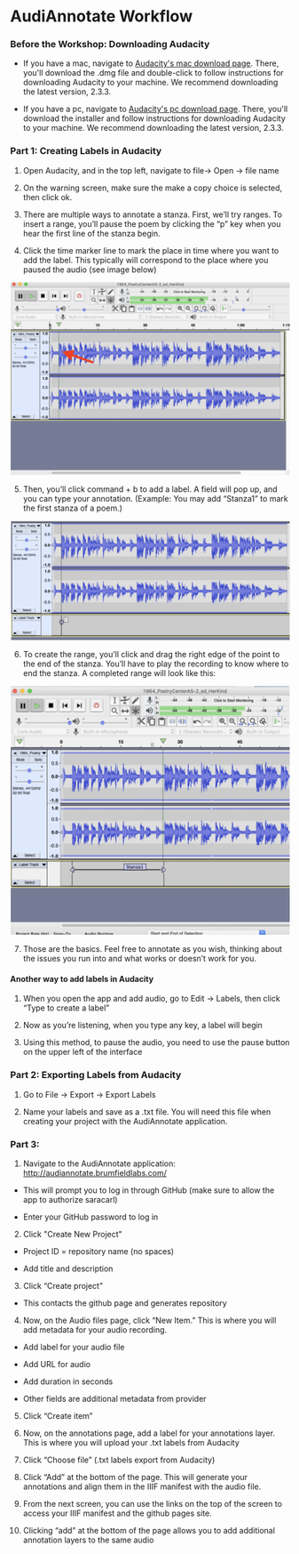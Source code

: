 # AudiAnnotate Workflow

### Before the Workshop: Downloading Audacity

* If you have a mac, navigate to [Audacity's mac download page](https://www.audacityteam.org/download/mac/). There, you'll download the .dmg file and double-click to follow instructions for downloading Audacity to your machine. We recommend downloading the latest version, 2.3.3.

* If you have a pc, navigate to [Audacity's pc download page](https://www.audacityteam.org/download/windows/). There, you'll download the installer and follow instructions for downloading Audacity to your machine. We recommend downloading the latest version, 2.3.3.

### Part 1: Creating Labels in Audacity

1. Open Audacity, and in the top left, navigate to file→ Open → file name

2. On the warning screen, make sure the make a copy choice is selected, then click ok.

3. There are multiple ways to annotate a stanza. First, we’ll try ranges. To insert a range, you’ll pause the poem by clicking the “p” key when you hear the first line of the stanza begin. 

4. Click the time marker line to mark the place in time where you want to add the label. This typically will correspond to the place where you paused the audio (see image below)

![image](Pages-Images/workflowclickimage.png) 

5. Then, you’ll click command + b to add a label. A field will pop up, and you can type your annotation. (Example: You may add “Stanza1” to mark the first stanza of a poem.)

![image](Pages-Images/workflowlabeltypeimage.png)

6. To create the range, you’ll click and drag the right edge of the point to the end of the stanza. You’ll have to play the recording to know where to end the stanza. A completed range will look like this: 

![image](Pages-Images/workflowrangeimage.png)

7. Those are the basics. Feel free to annotate as you wish, thinking about the issues you run into and what works or doesn’t work for you. 

#### Another way to add labels in Audacity

1. When you open the app and add audio, go to Edit → Labels, then click “Type to create a label”

2. Now as you’re listening, when you type any key, a label will begin

3. Using this method, to pause the audio, you need to use the pause button on the upper left of the interface

### Part 2: Exporting Labels from Audacity

1. Go to File → Export → Export Labels

2. Name your labels and save as a .txt file. You will need this file when creating your project with the AudiAnnotate application. 

### Part 3: 

1. Navigate to the AudiAnnotate application: http://audiannotate.brumfieldlabs.com/

  * This will prompt you to log in through GitHub (make sure to allow the app to authorize saracarl)

  * Enter your GitHub password to log in

2. Click "Create New Project"

  * Project ID = repository name (no spaces)

  * Add title and description

3. Click “Create project”

  * This contacts the github page and  generates repository

4. Now, on the Audio files page, click “New Item.” This is where you will add metadata for your audio recording.

  * Add label for your audio file
  
  * Add URL for  audio 
  
  * Add duration in seconds
  
  * Other fields are additional metadata from provider
  
5. Click “Create item” 

6. Now, on the  annotations page, add a label for your annotations layer. This is where you will upload your .txt labels from Audacity

7. Click “Choose file”  (.txt labels export from Audacity) 

8. Click “Add” at the bottom of the page. This will generate your annotations and align them in the IIIF manifest with the audio file. 

9. From the next screen, you can use the links on the top of the  screen to access your  IIIF manifest and the github pages site. 

10. Clicking “add” at the bottom of the page allows you to add additional annotation layers to the same audio 
















